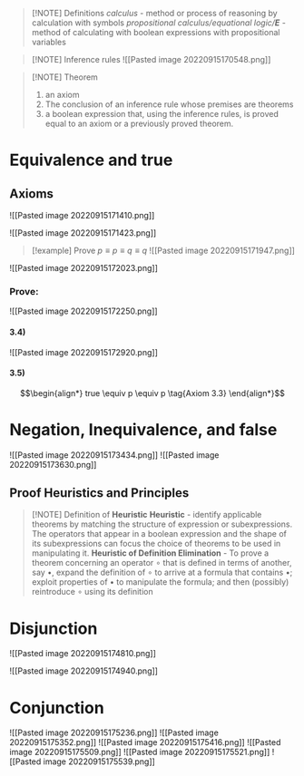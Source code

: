 
> [!NOTE] Definitions
> *calculus* - method or process of reasoning by calculation with symbols
> *propositional calculus/equational logic/__E__* - method of calculating with boolean expressions with propositional variables

> [!NOTE] Inference rules
> ![[Pasted image 20220915170548.png]]

> [!NOTE] Theorem
> 1) an axiom
> 2) The conclusion of an inference rule whose premises are theorems
> 3) a boolean expression that, using the inference rules, is proved equal to an axiom or a previously proved theorem.

# Equivalence and true

## Axioms
 ![[Pasted image 20220915171410.png]]
 
 ![[Pasted image 20220915171423.png]]

> [!example] Prove $p \equiv p \equiv q \equiv q$
> ![[Pasted image 20220915171947.png]]

![[Pasted image 20220915172023.png]]

### Prove:
![[Pasted image 20220915172250.png]]

#### 3.4)
![[Pasted image 20220915172920.png]]

#### 3.5)
$$\begin{align*}
	true \equiv p \equiv p \tag{Axiom 3.3}
\end{align*}$$

# Negation, Inequivalence, and false
![[Pasted image 20220915173434.png]]
![[Pasted image 20220915173630.png]]

## Proof Heuristics and Principles

> [!NOTE] Definition of **Heuristic**
> **Heuristic** - identify applicable theorems by matching the structure of expression or subexpressions. The operators that appear in a boolean expression and the shape of its subexpressions can focus the choice of theorems to be used in manipulating it.
> **Heuristic of Definition Elimination** - To prove a theorem concerning an operator $\circ$  that is defined in terms of another, say $\bullet$, expand the definition of $\circ$ to arrive at a formula that contains $\bullet$; exploit properties of $\bullet$ to manipulate the formula; and then (possibly) reintroduce $\circ$ using its definition

# Disjunction
![[Pasted image 20220915174810.png]]

![[Pasted image 20220915174940.png]]

# Conjunction
![[Pasted image 20220915175236.png]]
![[Pasted image 20220915175352.png]]
![[Pasted image 20220915175416.png]]
![[Pasted image 20220915175509.png]]
![[Pasted image 20220915175521.png]]
![[Pasted image 20220915175539.png]]
